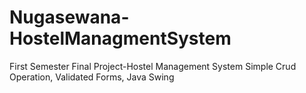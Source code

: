 # Nugasewana-HostelManagmentSystem
First Semester Final Project-Hostel Management System
Simple Crud Operation,
Validated Forms,
Java Swing
